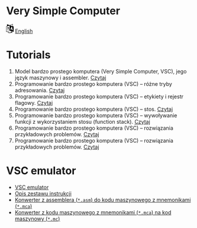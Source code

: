 # Very Simple Computer

[![Selct language](../icon20x24px-exported-transparent.png)](../README.md)
[English](../en/README.md)

# Tutorials

1. Model bardzo prostego komputera (Very Simple Computer, VSC), jego język maszynowy i assembler. [Czytaj](tutorial_01.md)
2. Programowanie bardzo prostego komputera (VSC) – różne tryby adresowania. [Czytaj](tutorial_02.md)
3. Programowanie bardzo prostego komputera (VSC) – etykiety i rejestr flagowy. [Czytaj](tutorial_03.md)
4. Programowanie bardzo prostego komputera (VSC) – stos. [Czytaj](tutorial_04.md)
5. Programowanie bardzo prostego komputera (VSC) – wywoływanie funkcji z wykorzystaniem stosu (function stack). [Czytaj](tutorial_04_extended.md)
6. Programowanie bardzo prostego komputera (VSC) – rozwiązania przykładowych problemów. [Czytaj](tutorial_05.md)
7. Programowanie bardzo prostego komputera (VSC) – rozwiązania przykładowych problemów. [Czytaj](tutorial_06.md)

# VSC emulator

- [VSC emulator](src/README.md)
- [Opis zestawu instrukcji](src/instruction_set.md)
- [Konwerter z assemblera (`*.asm`) do kodu maszynowego z mnemonikami (`*.mca`)](src/README.md)
- [Konwerter z kodu maszynowego z mnemonikami (`*.mca`) na kod maszynowy (`*.mc`)](src/README.md)
